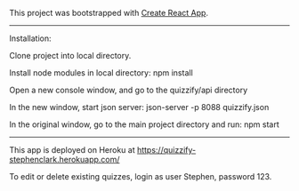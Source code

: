 This project was bootstrapped with [Create React App](https://github.com/facebook/create-react-app).

****
Installation: 

Clone project into local directory. 

Install node modules in local directory:  npm install

Open a new console window, and go to the quizzify/api directory

In the new window, start json server:  json-server -p 8088 quizzify.json

In the original window, go to the main project directory and run:  npm start

****





This app is deployed on Heroku at https://quizzify-stephenclark.herokuapp.com/

To edit or delete existing quizzes, login as user Stephen, password 123.



